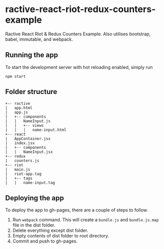# ractive-react-riot-redux-counters-example

Ractive React Riot & Redux Counters Example. Also utilises bootstrap, babel, immutable, and webpack.

## Running the app

To start the development server with hot reloading enabled, simply run

```
npm start
```

## Folder structure

	+-- ractive
	|	app.html
	|	app.js
	|	+-- components
	|	|	NameInput.js
	|	|	+-- views
	|	|	|	name-input.html
	+-- react
	|	AppContainer.jsx
	|	index.jsx
	|	+-- components
	|	|	NameInput.jsx
	+-- redux
	|	counters.js
	+-- riot
	|	main.js
	|	riot-app.tag
	|	+-- tags
	|	|	name-input.tag

## Deploying the app

To deploy the app to gh-pages, there are a couple of steps to follow.

1. Run `webpack` command. This will create a `bundle.js` and `bundle.js.map` file in the dist folder.
2. Delete everything except dist folder.
3. Empty contents of dist folder to root directory.
4. Commit and push to gh-pages.

